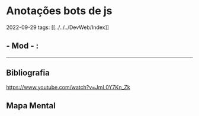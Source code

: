 # Anotações bots de js
2022-09-29
tags: [[../../../DevWeb/Index]]

## - Mod  - :

-----------------------------------------------
## Bibliografia

https://www.youtube.com/watch?v=JmL0Y7Kn_Zk

## Mapa Mental